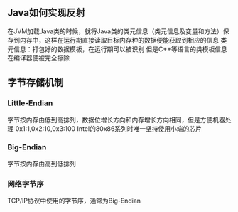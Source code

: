 ## Java如何实现反射
在JVM加载Java类的时候，就将Java类的类元信息（类元信息及变量和方法）保存到内存中，这样在运行期直接读取目标内存种的数据便能获取到相应的信息
类元信息：打包好的数据模板，在运行期可以被识别
但是C++等语言的类模板信息在编译器便被完全擦除

## 字节存储机制
### Little-Endian
字节按内存由低到高排列，数据位增长方向和内存增长方向相同，但是方便机器处理
0x1:1,0x2:10,0x3:100
Intel的80x86系列时唯一坚持使用小端的芯片
### Big-Endian
字节按内存由高到低排列
### 网络字节序
TCP/IP协议中使用的字节序，通常为Big-Endian